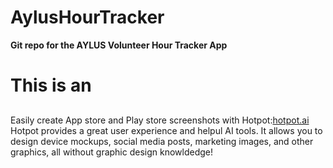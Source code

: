 # AylusHourTracker
**Git repo for the AYLUS Volunteer Hour Tracker App**  
# This is an <h2>
Easily create App store and Play store screenshots with Hotpot:[hotpot.ai](hotpot.ai)
Hotpot provides a great user experience and helpul AI tools. It allows you to design device mockups, social media posts, marketing images, and other graphics, all without graphic design knowldedge!
